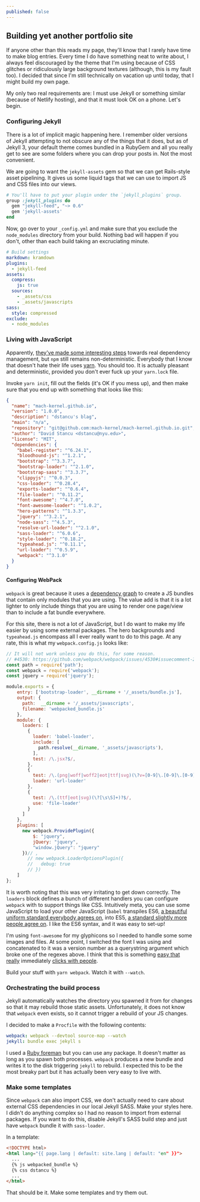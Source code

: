 ```yaml
---
published: false
---
```

## Building yet another portfolio site

If anyone other than this reads my page, they'll know that I rarely have time to make blog entries. Every time I do have something neat to write about, I always feel discouraged by the theme that I'm using because of CSS glitches or ridiculously large background textures (although, this is my fault too). I decided that since I'm still technically on vacation up until today, that I might build my own page. 

My only two real requirements are: I must use Jekyll or something similar (because of Netlify hosting), and that it must look OK on a phone. Let's begin.


### Configuring Jekyll

There is a lot of implicit magic happening here. I remember older versions of Jekyll attempting to not obscure any of the things that it does, but as of Jekyll 3, your default theme comes bundled in a RubyGem and all you really get to see are some folders where you can drop your posts in. Not the most convenient. 

We are going to want the `jekyll-assets` gem so that we can get Rails-style asset pipelining. It gives us some liquid tags that we can use to import JS and CSS files into our views. 

```ruby
# You'll have to put your plugin under the `jekyll_plugins` group.
group :jekyll_plugins do
  gem "jekyll-feed", "~> 0.6"
  gem 'jekyll-assets'
end
```

Now, go over to your `_config.yml` and make sure that you exclude the `node_modules` directory from your build. Nothing bad will happen if you don't, other than each build taking an excruciating minute.

```yaml
# Build settings
markdown: kramdown
plugins:
  - jekyll-feed
assets:
  compress:
    js: true
  sources:
    - _assets/css
    - _assets/javascripts
sass:
  style: compressed
exclude:
  - node_modules
```

### Living with JavaScript

Apparently, [they've made some interesting steps](https://docs.npmjs.com/how-npm-works/npm3) towards real dependency management, but `npm` still remains non-deterministic. Everybody that I know that doesn't hate their life uses [yarn](https://yarnpkg.com). You should too. It is actually pleasant and deterministic, provided you don't ever fuck up your `yarn.lock` file. 

Invoke `yarn init`, fill out the fields (it's OK if you mess up), and then make sure that you end up with something that looks like this:

```json
{
  "name": "mach-kernel.github.io",
  "version": "1.0.0",
  "description": "dstancu's blag",
  "main": "n/a",
  "repository": "git@github.com:mach-kernel/mach-kernel.github.io.git",
  "author": "David Stancu <dstancu@nyu.edu>",
  "license": "MIT",
  "dependencies": {
    "babel-register": "^6.24.1",
    "bloodhound-js": "^1.2.1",
    "bootstrap": "^3.3.7",
    "bootstrap-loader": "^2.1.0",
    "bootstrap-sass": "^3.3.7",
    "clippyjs": "^0.0.3",
    "css-loader": "^0.28.4",
    "exports-loader": "^0.6.4",
    "file-loader": "^0.11.2",
    "font-awesome": "^4.7.0",
    "font-awesome-loader": "^1.0.2",
    "hero-patterns": "^1.3.3",
    "jquery": "^3.2.1",
    "node-sass": "^4.5.3",
    "resolve-url-loader": "^2.1.0",
    "sass-loader": "^6.0.6",
    "style-loader": "^0.18.2",
    "typeahead.js": "^0.11.1",
    "url-loader": "^0.5.9",
    "webpack": "^3.1.0"
  }
}

```

#### Configuring WebPack

`webpack` is great because it uses a [dependency graph](https://en.wikipedia.org/wiki/Dependency_graph) to create a JS bundles that contain only modules that you are using. The value add is that it is a lot lighter to only include things that you are using to render one page/view than to include a fat bundle everywhere. 

For this site, there is not a lot of JavaScript, but I do want to make my life easier by using some external packages. The hero backgrounds and `typeahead.js` encompass all I ever really want to do to this page. At any rate, this is what my `webpack.config.js` looks like:

```javascript
// It will not work unless you do this, for some reason.
// #4530: https://github.com/webpack/webpack/issues/4530#issuecomment-289446592
const path = require('path');
const webpack = require('webpack');
const jquery = require('jquery');

module.exports = {
    entry: ['bootstrap-loader', __dirname + '/_assets/bundle.js'],
    output: {
      path:  __dirname + '/_assets/javascripts',
      filename: 'webpacked_bundle.js'
    },
    module: {
      loaders: [
        {
          loader: 'babel-loader',
          include: [
            path.resolve(__dirname, '_assets/javascripts'),
          ],
          test: /\.jsx?$/,
        },
        {
          test: /\.(png|woff|woff2|eot|ttf|svg)(\?v=[0-9]\.[0-9]\.[0-9])?$/,
          loader: 'url-loader'
        },
        {
          test: /\.(ttf|eot|svg)(\?[\s\S]+)?$/,
          use: 'file-loader'
        }
      ]
    },
    plugins: [
      new webpack.ProvidePlugin({
          $: "jquery",
          jQuery: "jquery",
          "window.jQuery": "jquery"
      })// ,
        // new webpack.LoaderOptionsPlugin({
        //   debug: true
        // })
    ]
};
```

It is worth noting that this was very irritating to get down correctly. The `loaders` block defines a bunch of different handlers you can configure `webpack` with to support things like CSS. Intuitively meta, you can use some JavaScript to load your other JavaScript (`babel` transpiles ES6, [a beautiful uniform standard everybody agrees on](https://kangax.github.io/compat-table/es6/), into ES5, [a standard slightly more people agree on](http://kangax.github.io/compat-table/es5/). I like the ES6 syntax, and it was easy to set-up!

I'm using `font-awesome` for my glyphicons so I needed to handle some some images and files. At some point, I switched the font I was using and concatenated to it was a version number as a querystring argument which broke one of the regexes above. I think that this is something [easy that really](https://github.com/webpack-contrib/css-loader/issues/38) immediately [clicks with people](https://github.com/webpack-contrib/less-loader/issues/53).

Build your stuff with `yarn webpack`. Watch it with `--watch`.

### Orchestrating the build process

Jekyll automatically watches the directory you spawned it from for changes so that it may rebuild those static assets. Unfortunately, it does not know that `webpack` even exists, so it cannot trigger a rebuild of your JS changes. 

I decided to make a `Procfile` with the following contents:

```yaml
webpack: webpack --devtool source-map --watch
jekyll: bundle exec jekyll s
```

I used a [Ruby foreman](https://github.com/ddollar/foreman) but you can use any package. It doesn't matter as long as you spawn both processes. `webpack` produces a new bundle and writes it to the disk triggering `jekyll` to rebuild. I expected this to be the most breaky part but it has actually been very easy to live with. 

### Make some templates

Since `webpack` can also import CSS, we don't actually need to care about external CSS dependencies in our local Jekyll SASS. Make your styles here. I didn't do anything complex so I had no reason to import from external packages. If you want to do this, disable Jekyll's SASS build step and just have `webpack` bundle it with `sass-loader`. 

In a template:

```html
<!DOCTYPE html>
<html lang="{{ page.lang | default: site.lang | default: "en" }}">
  ...
  {% js webpacked_bundle %}
  {% css dstancu %}
  ...
</html>

```

That should be it. Make some templates and try them out. 